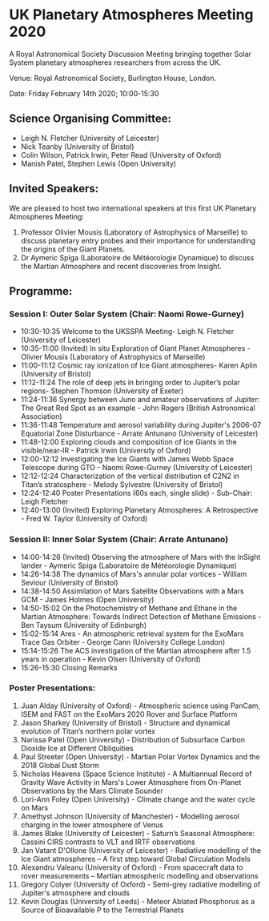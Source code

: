 # UK Planetary Atmospheres Meeting 2020

A Royal Astronomical Society Discussion Meeting bringing together Solar System planetary atmospheres researchers from across the UK.

Venue: Royal Astronomical Society, Burlington House, London.

Date: Friday February 14th 2020; 10:00-15:30

## Science Organising Committee:
* Leigh N. Fletcher (University of Leicester)
* Nick Teanby (University of Bristol)
* Colin Wilson, Patrick Irwin, Peter Read (University of Oxford)
* Manish Patel, Stephen Lewis (Open University)


## Invited Speakers:
We are pleased to host two international speakers at this first UK Planetary Atmospheres Meeting:
1.  Professor Olivier Mousis (Laboratory of Astrophysics of Marseille) to discuss planetary entry probes and their importance for understanding the origins of the Giant Planets.
2. Dr Aymeric Spiga (Laboratoire de Météorologie Dynamique) to discuss the Martian Atmosphere and recent discoveries from Insight.
 
## Programme:

### Session I: Outer Solar System (Chair: Naomi Rowe-Gurney)
* 10:30-10:35 Welcome to the UKSSPA Meeting- Leigh N. Fletcher (University of Leicester)
* 10:35-11:00 (Invited) In situ Exploration of Giant Planet Atmospheres - Olivier Mousis (Laboratory of Astrophysics of Marseille)
* 11:00-11:12 Cosmic ray ionization of Ice Giant atmospheres- Karen Aplin (University of Bristol)
* 11:12-11:24 The role of deep jets in bringing order to Jupiter’s polar regions- Stephen Thomson (University of Exeter)
* 11:24-11:36 Synergy between Juno and amateur observations of Jupiter: The Great Red Spot as an example - John Rogers (British Astronomical Association)
* 11:36-11:48 Temperature and aerosol variability during Jupiter's 2006-07 Equatorial Zone Disturbance - Arrate Antunano (University of Leicester)
* 11:48-12:00 Exploring clouds and composition of Ice Giants in the visible/near-IR - Patrick Irwin (University of Oxford)
* 12:00-12:12 Investigating the Ice Giants with James Webb Space Telescope during GTO - Naomi Rowe-Gurney (University of Leicester)
* 12:12-12:24 Characterization of the vertical distribution of C2N2 in Titan’s stratosphere - Melody Sylvestre (University of Bristol)
* 12:24-12:40 Poster Presentations (60s each, single slide) - Sub-Chair:  Leigh Fletcher
* 12:40-13:00 (Invited) Exploring Planetary Atmospheres: A Retrospective - Fred W. Taylor (University of Oxford)
 
### Session II:  Inner Solar System (Chair:  Arrate Antunano)
* 14:00-14:26 (Invited) Observing the atmosphere of Mars with the InSight lander - Aymeric Spiga (Laboratoire de Météorologie Dynamique)
* 14:26-14:38 The dynamics of Mars's annular polar vortices - William Seviour (University of Bristol)
* 14:38-14:50 Assimilation of Mars Satellite Observations with a Mars GCM - James Holmes (Open University)
* 14:50-15:02 On the Photochemistry of Methane and Ethane in the Martian Atmosphere: Towards Indirect Detection of Methane Emissions - Ben Taysum (University of Edinburgh)
* 15:02-15:14 Ares - An atmospheric retrieval system for the ExoMars Trace Gas Orbiter - George Cann (University College London)
* 15:14-15:26 The ACS investigation of the Martian atmosphere after 1.5 years in operation - Kevin Olsen (University of Oxford)
* 15:26-15:30 Closing Remarks
 
### Poster Presentations:
1. Juan Alday (University of Oxford) - Atmospheric science using PanCam, ISEM and FAST on the ExoMars 2020 Rover and Surface Platform
2. Jason Sharkey (University of Bristol) - Structure and dynamical evolution of Titan’s northern polar vortex
3. Narissa Patel (Open University) - Distribution of Subsurface Carbon Dioxide Ice at Different Obliquities
4. Paul Streeter (Open University) - Martian Polar Vortex Dynamics and the 2018 Global Dust Storm
5. Nicholas Heavens (Space Science Institute) - A Multiannual Record of Gravity Wave Activity in Mars's Lower Atmosphere from On-Planet Observations by the Mars Climate Sounder
6. Lori-Ann Foley (Open University) - Climate change and the water cycle on Mars
7. Amethyst Johnson (University of Manchester) - Modelling aerosol charging in the lower atmosphere of Venus
8. James Blake (University of Leicester) - Saturn’s Seasonal Atmosphere: Cassini CIRS contrasts to VLT and IRTF observations
9. Jan Vatant D'Ollone (University of Leicester) - Radiative modelling of the Ice Giant atmospheres – A first step toward Global Circulation Models
10. Alexandru Valeanu (University of Oxford) - From spacecraft data to rover measurements – Martian atmospheric modelling and observations
11. Gregory Colyer (University of Oxford) - Semi-grey radiative modelling of Jupiter's atmosphere and clouds
12. Kevin Douglas (University of Leeds) - Meteor Ablated Phosphorus as a Source of Bioavailable P to the Terrestrial Planets
 
